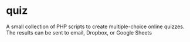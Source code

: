 # quiz
A small collection of PHP scripts to create multiple-choice online quizzes. The results can be sent to email, Dropbox, or Google Sheets

